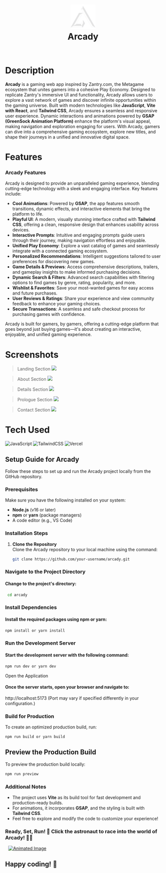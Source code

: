 <div align="center">
      <h1> <img src="https://github.com/arushsingh03/Arcady/blob/main/public/img/logo.png" width="80px"><br/>Arcady</h1>
     </div>
<p align="center"> <a href="https://arcady.vercel.app/" target="_blank"><img alt="" src="https://img.shields.io/badge/Website-EA4C89?style=normal&logo=dribbble&logoColor=white" style="vertical-align:center" /></a> <a href="https://x.com/arush_singh03" target="_blank"><img alt="" src="https://img.shields.io/badge/Twitter-1DA1F2?style=normal&logo=twitter&logoColor=white" style="vertical-align:center" /></a> <a href="https://www.instagram.com/arushsingh03/" target="_blank"><img alt="" src="https://img.shields.io/badge/Instagram-E4405F?style=normal&logo=instagram&logoColor=white" style="vertical-align:center" /></a> <a href="https://www.linkedin.com/in/arushsingh03/}" target="_blank"><img alt="" src="https://img.shields.io/badge/LinkedIn-0077B5?style=normal&logo=linkedin&logoColor=white" style="vertical-align:center" /></a> </p>

# Description
**Arcady** is a gaming web app inspired by Zantry.com, the Metagame ecosystem that unites gamers into a cohesive Play Economy. Designed to replicate Zantry's immersive UI and functionality, Arcady allows users to explore a vast network of games and discover infinite opportunities within the gaming universe.    Built with modern technologies like **JavaScript**, **Vite with React**, and **Tailwind CSS**, Arcady ensures a seamless and responsive user experience. Dynamic interactions and animations powered by **GSAP (GreenSock Animation Platform)** enhance the platform's visual appeal, making navigation and exploration engaging for users.    With Arcady, gamers can dive into a comprehensive gaming ecosystem, explore new titles, and shape their journeys in a unified and innovative digital space.

# Features
### **Arcady Features**  

Arcady is designed to provide an unparalleled gaming experience, blending cutting-edge technology with a sleek and engaging interface. Key features include:  

- **Cool Animations**: Powered by **GSAP**, the app features smooth transitions, dynamic effects, and interactive elements that bring the platform to life.  
- **Playful UI**: A modern, visually stunning interface crafted with **Tailwind CSS**, offering a clean, responsive design that enhances usability across devices.  
- **Interactive Prompts**: Intuitive and engaging prompts guide users through their journey, making navigation effortless and enjoyable.  
- **Unified Play Economy**: Explore a vast catalog of games and seamlessly integrate with a connected gaming ecosystem.  
- **Personalized Recommendations**: Intelligent suggestions tailored to user preferences for discovering new games.  
- **Game Details & Previews**: Access comprehensive descriptions, trailers, and gameplay insights to make informed purchasing decisions.  
- **Dynamic Search & Filters**: Advanced search capabilities with filtering options to find games by genre, rating, popularity, and more.  
- **Wishlist & Favorites**: Save your most-wanted games for easy access and future purchases.  
- **User Reviews & Ratings**: Share your experience and view community feedback to enhance your gaming choices.  
- **Secure Transactions**: A seamless and safe checkout process for purchasing games with confidence.  

Arcady is built for gamers, by gamers, offering a cutting-edge platform that goes beyond just buying games—it's about creating an interactive, enjoyable, and unified gaming experience.
# Screenshots

> Landing Section 
 <img src="https://i.imgur.com/EgWLe7y.png"> <br/>
 
 
 > About Section
 <img src="https://i.imgur.com/zQwM6TV.png"> <br/>

 
 > Details Section
 <img src="https://i.imgur.com/1pKn6ul.png"> <br/>

 
 > Prologue Section
 <img src="https://i.imgur.com/UBISOpn.png"> <br/>

 > Contact Section 
 <img src="https://i.imgur.com/Z9sQRE0.png"> <br/>
 
# Tech Used
 ![JavaScript](https://img.shields.io/badge/javascript-%23323330.svg?style=for-the-badge&logo=javascript&logoColor=%23F7DF1E) ![TailwindCSS](https://img.shields.io/badge/tailwindcss-%2338B2AC.svg?style=for-the-badge&logo=tailwind-css&logoColor=white) ![Vercel](https://img.shields.io/badge/vercel-%23000000.svg?style=for-the-badge&logo=vercel&logoColor=white)
      
## Setup Guide for Arcady  

Follow these steps to set up and run the Arcady project locally from the GitHub repository.  

### Prerequisites  
Make sure you have the following installed on your system:  
- **Node.js** (v16 or later)  
- **npm** or **yarn** (package managers)  
- A code editor (e.g., VS Code)  

### Installation Steps  

1. **Clone the Repository**  
   Clone the Arcady repository to your local machine using the command:  
   ```bash
   git clone https://github.com/your-username/arcady.git

### Navigate to the Project Directory
#### Change to the project's directory:

```bash
 cd arcady
```

### Install Dependencies
#### Install the required packages using npm or yarn: 
```bash 
npm install or yarn install
```
### Run the Development Server
#### Start the development server with the following command:

```bash 
npm run dev or yarn dev 
```
Open the Application
#### Once the server starts, open your browser and navigate to:

http://localhost:5173
(Port may vary if specified differently in your configuration.)

### Build for Production  

To create an optimized production build, run:  

```bash
npm run build or yarn build
```
## Preview the Production Build  

To preview the production build locally:  

```bash
npm run preview
``` 
### Additional Notes  

- The project uses **Vite** as its build tool for fast development and production-ready builds.  
- For animations, it incorporates **GSAP**, and the styling is built with **Tailwind CSS**.  
- Feel free to explore and modify the code to customize your experience!  

### Ready, Set, Run! 🚀 Click the astronaut to race into the world of Arcady! 🏃‍♂️
<a href="https://arcady.vercel.app/" target="_blank">
    <img src="https://www.animatedimages.org/data/media/45/animated-astronaut-image-0021.gif" alt="Animated Image" style="margin-left: 10px; width: 50px; height: 50px;">
</a>


## **Happy coding! 🚀**

<!-- </> with 💛 by readMD (https://readmd.itsvg.in) -->
    
